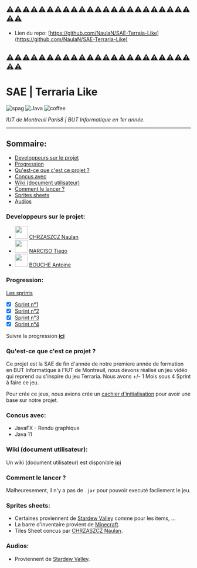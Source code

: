 ⚠⚠⚠⚠⚠⚠⚠⚠⚠⚠⚠⚠⚠⚠⚠⚠⚠⚠⚠⚠⚠⚠⚠⚠⚠
----
- Lien du repo: [https://github.com/NaulaN/SAE-Terraia-Like](https://github.com/NaulaN/SAE-Terraria-Like)

⚠⚠⚠⚠⚠⚠⚠⚠⚠⚠⚠⚠⚠⚠⚠⚠⚠⚠⚠⚠⚠⚠⚠⚠⚠
----

# SAE | Terraria Like
![spag](https://forthebadge.com/images/badges/contains-tasty-spaghetti-code.svg) ![Java](https://forthebadge.com/images/badges/made-with-java.svg) ![coffee](https://forthebadge.com/images/badges/powered-by-coffee.svg)

*IUT de Montreuil Paris8 | BUT Informatique en 1er année.*

---

## Sommaire:
- [Developpeurs sur le projet](https://github.com/NaulaN/SAE-Terraria-Like/blob/master/README.md#developpeurs-sur-le-projet)
- [Progression](https://github.com/NaulaN/SAE-Terraria-Like/blob/master/README.md#progression)
- [Qu'est-ce que c'est ce projet ?](https://github.com/NaulaN/SAE-Terraria-Like/blob/master/README.md#quest-ce-que-cest-ce-projet-)
- [Concus avec](https://github.com/NaulaN/SAE-Terraria-Like/blob/master/README.md#concus-avec)
- [Wiki (document utilisateur)](https://github.com/NaulaN/SAE-Terraria-Like/blob/master/README.md#wiki-document-utilisateur)
- [Comment le lancer ?](https://github.com/NaulaN/SAE-Terraria-Like/blob/master/README.md#comment-le-lancer-)
- [Sprites sheets](https://github.com/NaulaN/SAE-Terraria-Like/blob/master/README.md#sprites-sheets)
- [Audios](https://github.com/NaulaN/SAE-Terraria-Like/blob/master/README.md#audio)

### Developpeurs sur le projet:
- <code><img style="width: 35px; height: 35px" src="https://avatars.githubusercontent.com/u/67024770?v=4"/></code> [CHRZASZCZ Naulan](https://github.com/NaulaN)
- <code><img style="width: 35px; height: 35px" src="https://avatars.githubusercontent.com/u/95338528?v=4"/></code> [NARCISO Tiago](https://github.com/almerion)
- <code><img style="width: 35px; height: 35px" src="https://avatars.githubusercontent.com/u/96045738?v=4"/></code> [BOUCHE Antoine](https://github.com/TheblackReaper060303)

### Progression:
[Les sprints](https://github.com/NaulaN/SAE-Terraria-Like/releases)
- [X] [Sprint n°1](https://github.com/NaulaN/SAE-Terraria-Like/releases/tag/sprints)
- [X] [Sprint n°2](https://github.com/NaulaN/SAE-Terraria-Like/releases/tag/Sprint_n%C3%82%C2%B02)
- [X] [Sprint n°3](https://github.com/NaulaN/SAE-Terraria-Like/releases/tag/Sprint_n%C2%B03)
- [X] [Sprint n°4](https://github.com/NaulaN/SAE-Terraria-Like/releases/tag/Sprint_n%C2%B04)

Suivre la progression [**ici**](https://github.com/users/NaulaN/projects/2)

### Qu'est-ce que c'est ce projet ?
Ce projet est la SAE de fin d'année de notre premiere année de formation en BUT Informatique à l'IUT de Montreuil, nous devons réalisé un jeu vidéo qui reprend ou s'inspire du jeu Terraria. Nous avons +/- 1 Mois sous 4 Sprint à faire ce jeu.

Pour crée ce jeux, nous avions crée un [cachier d'initialisation](https://github.com/NaulaN/SAE-Terraria-Like/blob/master/Cahier_d'initialisation.pdf) pour avoir une base sur notre projet.

### Concus avec:
- JavaFX - Rendu graphique
- Java 11

### Wiki (document utilisateur):
Un wiki (document utilisateur) est disponible [**ici**](https://github.com/NaulaN/SAE-Terraria-Like/wiki/Document-utilisateur)

### Comment le lancer ?
Malheuresement, il n'y a pas de `.jar` pour pouvoir executé facilement le jeu.

### Sprites sheets:
- Certaines proviennent de [Stardew Valley](https://www.stardewvalley.net/) comme pour les items, ...
- La barre d'inventaire provient de [Minecraft](https://www.minecraft.net/fr-fr).
- Tiles Sheet concus par  [CHRZASZCZ Naulan](https://www.chrz-development.fr/).

### Audios:
- Proviennent de [Stardew Valley](https://www.stardewvalley.net/).
